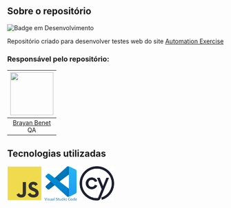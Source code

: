 ## Sobre o repositório
![Badge em Desenvolvimento](http://img.shields.io/static/v1?label=STATUS&message=EM%20ANDAMENTO&color=red&style=for-the-badge)

Repositório criado para desenvolver testes web do site [Automation Exercise](https://www.automationexercise.com/)

### Responsável pelo repositório:
| <img src="https://avatars.githubusercontent.com/u/63371569?v=4" width="100" height="100"> |
| :---: |
| [Brayan Benet](https://github.com/brayanbenet) <br> QA |

## Tecnologias utilizadas
<div>
    <img align="center" alt="js" height="80" width="80" src="https://raw.githubusercontent.com/devicons/devicon/6910f0503efdd315c8f9b858234310c06e04d9c0/icons/javascript/javascript-original.svg">
    <img align="center" alt="VSCODE" height="80" width="80" src="https://raw.githubusercontent.com/devicons/devicon/6910f0503efdd315c8f9b858234310c06e04d9c0/icons/vscode/vscode-original-wordmark.svg">
    <img align="center" alt="cypress" height="80" width="80" src="https://raw.githubusercontent.com/devicons/devicon/6910f0503efdd315c8f9b858234310c06e04d9c0/icons/cypressio/cypressio-plain.svg">
</div>
